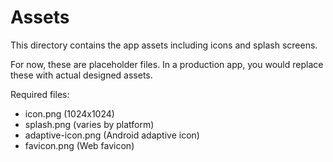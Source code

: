 # Assets

This directory contains the app assets including icons and splash screens.

For now, these are placeholder files. In a production app, you would replace these with actual designed assets.

Required files:
- icon.png (1024x1024)
- splash.png (varies by platform)
- adaptive-icon.png (Android adaptive icon)
- favicon.png (Web favicon)
